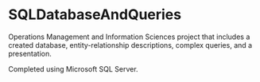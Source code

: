 # SQLDatabaseAndQueries
Operations Management and Information Sciences project that includes a created database, entity-relationship descriptions, complex queries, and a presentation.

Completed using Microsoft SQL Server.
